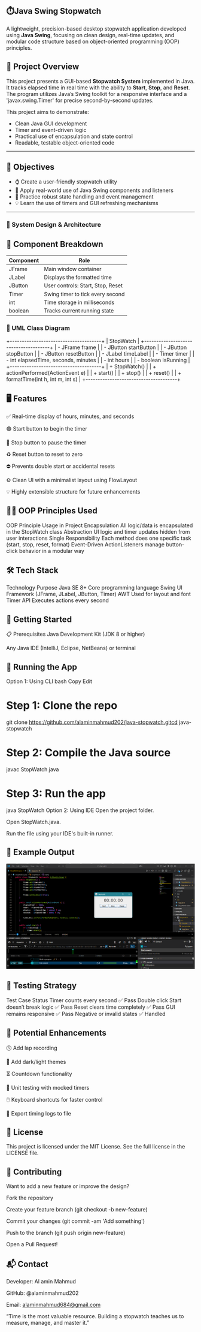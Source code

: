 ## ⏱️Java Swing Stopwatch
A lightweight, precision-based desktop stopwatch application developed using **Java Swing**, focusing on clean design, real-time updates, and modular code structure based on object-oriented programming (OOP) principles.


## 📘 Project Overview

This project presents a GUI-based **Stopwatch System** implemented in Java. It tracks elapsed time in real time with the ability to **Start**, **Stop**, and **Reset**. The program utilizes Java’s Swing toolkit for a responsive interface and a 'javax.swing.Timer' for precise second-by-second updates.

This project aims to demonstrate:
- Clean Java GUI development
- Timer and event-driven logic
- Practical use of encapsulation and state control
- Readable, testable object-oriented code

---

## 🎯 Objectives

- ⌚ Create a user-friendly stopwatch utility
- 🧠 Apply real-world use of Java Swing components and listeners
- 🔁 Practice robust state handling and event management
- 💡 Learn the use of timers and GUI refreshing mechanisms

---

### 🧱 System Design & Architecture

## 🧠 Component Breakdown

| Component   | Role                                      |
|------------|-------------------------------------------|
| JFrame   | Main window container                     |
| JLabel   | Displays the formatted time               |
| JButton  | User controls: Start, Stop, Reset         |
| Timer    | Swing timer to tick every second          |
| int      | Time storage in milliseconds              |
| boolean  | Tracks current running state              |

### 🧩 UML Class Diagram

+--------------------------------------+
|             StopWatch               |
+--------------------------------------+
| - JFrame frame                      |
| - JButton startButton               |
| - JButton stopButton                |
| - JButton resetButton               |
| - JLabel timeLabel                  |
| - Timer timer                       |
| - int elapsedTime, seconds, minutes |
| - int hours                         |
| - boolean isRunning                 |
+--------------------------------------+
| + StopWatch()                       |
| + actionPerformed(ActionEvent e)    |
| + start()                           |
| + stop()                            |
| + reset()                           |
| + formatTime(int h, int m, int s)   |
+--------------------------------------+

## 🖥️ Features
✅ Real-time display of hours, minutes, and seconds

🟢 Start button to begin the timer

🔴 Stop button to pause the timer

♻️ Reset button to reset to zero

⛔ Prevents double start or accidental resets

⚙️ Clean UI with a minimalist layout using FlowLayout

💡 Highly extensible structure for future enhancements

## 🧑‍💻 OOP Principles Used
OOP Principle	Usage in Project
Encapsulation	All logic/data is encapsulated in the StopWatch class
Abstraction	UI logic and timer updates hidden from user interactions
Single Responsibility	Each method does one specific task (start, stop, reset, format)
Event-Driven	ActionListeners manage button-click behavior in a modular way

## 🛠️ Tech Stack
Technology	Purpose
Java SE 8+	Core programming language
Swing	UI Framework (JFrame, JLabel, JButton, Timer)
AWT	Used for layout and font
Timer API	Executes actions every second

## 🏁 Getting Started
📋 Prerequisites
Java Development Kit (JDK 8 or higher)

Any Java IDE (IntelliJ, Eclipse, NetBeans) or terminal

## 🚀 Running the App
Option 1: Using CLI
bash
Copy
Edit
# Step 1: Clone the repo
git clone https://github.com/alaminmahmud202/java-stopwatch.gitcd java-stopwatch

# Step 2: Compile the Java source
javac StopWatch.java

# Step 3: Run the app
java StopWatch
Option 2: Using IDE
Open the project folder.

Open StopWatch.java.

Run the file using your IDE's built-in runner.

## 🔎 Example Output

<img src="https://github.com/alaminmahmud202/alaminmahmud202/blob/main/Git%20display/javaout2.png" alt="alaminmahmud" />


## 🧪 Testing Strategy
Test Case	Status
Timer counts every second	✅ Pass
Double click Start doesn’t break logic	✅ Pass
Reset clears time completely	✅ Pass
GUI remains responsive	✅ Pass
Negative or invalid states	✅ Handled

## 🧭 Potential Enhancements
🕓 Add lap recording

🌌 Add dark/light themes

⏳ Countdown functionality

🧪 Unit testing with mocked timers

🖱️ Keyboard shortcuts for faster control

🧾 Export timing logs to file

## 📜 License
This project is licensed under the MIT License.
See the full license in the LICENSE file.

## 🤝 Contributing
Want to add a new feature or improve the design?

Fork the repository

Create your feature branch (git checkout -b new-feature)

Commit your changes (git commit -am 'Add something')

Push to the branch (git push origin new-feature)

Open a Pull Request!

## 📬 Contact

Developer: Al amin Mahmud

GitHub: @alaminmahmud202

Email: alaminmahmud684@gmail.com

“Time is the most valuable resource. Building a stopwatch teaches us to measure, manage, and master it.”
